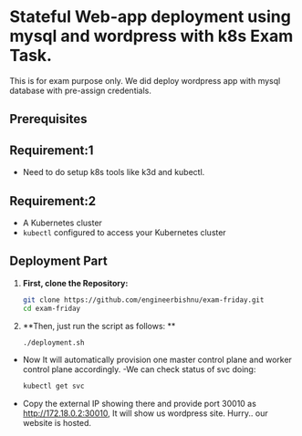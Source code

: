 # Stateful Web-app deployment using mysql and wordpress with k8s Exam Task.
 This is for exam purpose only. We did deploy wordpress app with mysql database with pre-assign credentials.

 
## Prerequisites

## Requirement:1
- Need to do setup k8s tools like k3d and kubectl.

## Requirement:2
- A Kubernetes cluster
- `kubectl` configured to access your Kubernetes cluster

## Deployment Part
 
1. **First, clone the Repository:**
 
    ```sh
    git clone https://github.com/engineerbishnu/exam-friday.git
    cd exam-friday
    ```
 
2. **Then, just run the script as follows: **
 
    ```sh
    ./deployment.sh
    ```
- Now It will automatically provision one master control plane and worker control plane accordingly.
-We can check status of svc doing:
    ```sh
    kubectl get svc
    ```
- Copy the external IP showing there and provide port 30010 as http://172.18.0.2:30010, It will show us wordpress site.
Hurry.. our website is hosted.
